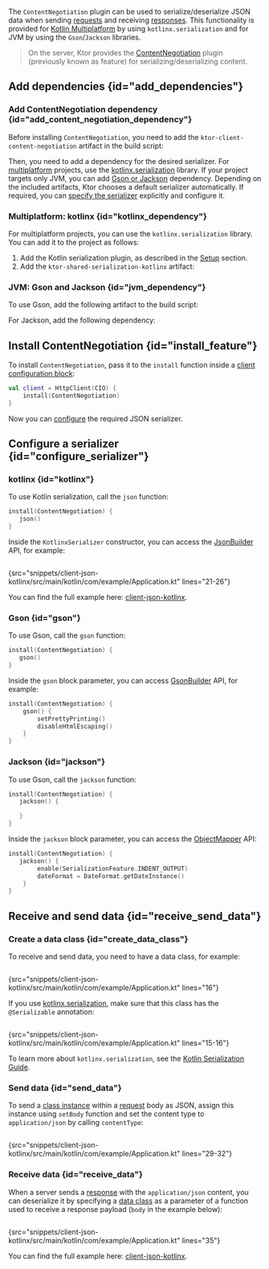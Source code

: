 [//]: # (title: Json)

<microformat>
<var name="example_name" value="client-json-kotlinx"/>
<include src="lib.xml" include-id="download_example"/>
</microformat>

The `ContentNegotiation` plugin can be used to serialize/deserialize JSON data when sending [requests](request.md) and receiving [responses](response.md). This functionality is provided for [Kotlin Multiplatform](http-client_multiplatform.md) by using `kotlinx.serialization` and for JVM by using the `Gson`/`Jackson` libraries.

> On the server, Ktor provides the [ContentNegotiation](serialization.md) plugin (previously known as feature) for serializing/deserializing content.


## Add dependencies {id="add_dependencies"}
### Add ContentNegotiation dependency {id="add_content_negotiation_dependency"}
Before installing `ContentNegotiation`, you need to add the `ktor-client-content-negotiation` artifact in the build script:
<var name="artifact_name" value="ktor-client-content-negotiation"/>
<include src="lib.xml" include-id="add_ktor_artifact"/>

Then, you need to add a dependency for the desired serializer. For [multiplatform](http-client_multiplatform.md) projects, use the [kotlinx.serialization](#kotlinx_dependency) library. If your project targets only JVM, you can add [Gson or Jackson](#jvm_dependency) dependency. Depending on the included artifacts, Ktor chooses a default serializer automatically. If required, you can [specify the serializer](#configure_serializer) explicitly and configure it.


### Multiplatform: kotlinx {id="kotlinx_dependency"}

For multiplatform projects, you can use the `kotlinx.serialization` library. You can add it to the project as follows:
1. Add the Kotlin serialization plugin, as described in the [Setup](https://github.com/Kotlin/kotlinx.serialization#setup) section.
2. Add the `ktor-shared-serialization-kotlinx` artifact:
   <var name="artifact_name" value="ktor-shared-serialization-kotlinx"/>
   <include src="lib.xml" include-id="add_ktor_artifact"/>


### JVM: Gson and Jackson  {id="jvm_dependency"}
To use Gson, add the following artifact to the build script:
<var name="artifact_name" value="ktor-shared-serialization-gson"/>
<include src="lib.xml" include-id="add_ktor_artifact"/>

For Jackson, add the following dependency:
<var name="artifact_name" value="ktor-shared-serialization-jackson"/>
<include src="lib.xml" include-id="add_ktor_artifact"/>
      

## Install ContentNegotiation {id="install_feature"}
To install `ContentNegotiation`, pass it to the `install` function inside a [client configuration block](client.md#configure-client):
```kotlin
val client = HttpClient(CIO) {
    install(ContentNegotiation)
}
```
Now you can [configure](#configure_serializer) the required JSON serializer.


## Configure a serializer {id="configure_serializer"}
### kotlinx {id="kotlinx"}

To use Kotlin serialization, call the `json` function:
```kotlin
install(ContentNegotiation) {
   json()
}
```
Inside the `KotlinxSerializer` constructor, you can access the [JsonBuilder](https://kotlin.github.io/kotlinx.serialization/kotlinx-serialization-json/kotlinx-serialization-json/kotlinx.serialization.json/-json-builder/index.html) API, for example:
```kotlin
```
{src="snippets/client-json-kotlinx/src/main/kotlin/com/example/Application.kt" lines="21-26"}

You can find the full example here: [client-json-kotlinx](https://github.com/ktorio/ktor-documentation/tree/main/codeSnippets/snippets/client-json-kotlinx).


### Gson {id="gson"}

To use Gson, call the `gson` function:
```kotlin
install(ContentNegotiation) {
   gson()
}
```
Inside the `gson` block parameter, you can access [GsonBuilder](https://www.javadoc.io/doc/com.google.code.gson/gson/latest/com.google.gson/com/google/gson/GsonBuilder.html) API, for example: 
```kotlin
install(ContentNegotiation) {
    gson() {
        setPrettyPrinting()
        disableHtmlEscaping()
    }
}
```

### Jackson {id="jackson"}

To use Gson, call the `jackson` function:
```kotlin
install(ContentNegotiation) {
   jackson() {

   }
}
```
Inside the `jackson` block parameter, you can access the [ObjectMapper](https://fasterxml.github.io/jackson-databind/javadoc/2.9/com/fasterxml/jackson/databind/ObjectMapper.html) API:
```kotlin
install(ContentNegotiation) {
   jackson() {
        enable(SerializationFeature.INDENT_OUTPUT)
        dateFormat = DateFormat.getDateInstance()
    }
}
```


## Receive and send data {id="receive_send_data"}
### Create a data class {id="create_data_class"}

To receive and send data, you need to have a data class, for example:
```kotlin
```
{src="snippets/client-json-kotlinx/src/main/kotlin/com/example/Application.kt" lines="16"}

If you use [kotlinx.serialization](#kotlinx), make sure that this class has the `@Serializable` annotation:
```kotlin
```
{src="snippets/client-json-kotlinx/src/main/kotlin/com/example/Application.kt" lines="15-16"}

To learn more about `kotlinx.serialization`, see the [Kotlin Serialization Guide](https://github.com/Kotlin/kotlinx.serialization/blob/master/docs/serialization-guide.md).

### Send data {id="send_data"}

To send a [class instance](#create_data_class) within a [request](request.md) body as JSON, assign this instance using `setBody` function and set the content type to `application/json` by calling `contentType`:

```kotlin
```
{src="snippets/client-json-kotlinx/src/main/kotlin/com/example/Application.kt" lines="29-32"}

### Receive data {id="receive_data"}

When a server sends a [response](response.md) with the `application/json` content, you can deserialize it by specifying a [data class](#create_data_class) as a parameter of a function used to receive a response payload (`body` in the example below):
```kotlin
```
{src="snippets/client-json-kotlinx/src/main/kotlin/com/example/Application.kt" lines="35"}

You can find the full example here: [client-json-kotlinx](https://github.com/ktorio/ktor-documentation/tree/main/codeSnippets/snippets/client-json-kotlinx).
